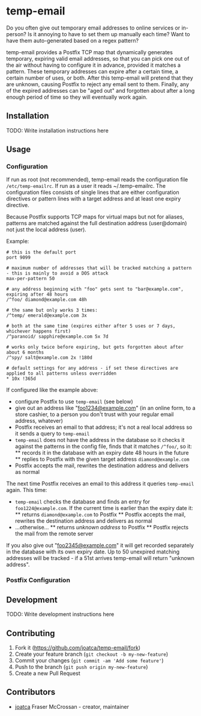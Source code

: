 # temp-email

Do you often give out temporary email addresses to online services or in-person? Is it annoying to have to set them up manually each time? Want to have them auto-generated based on a regex pattern?

temp-email provides a Postfix TCP map that dynamically generates temporary, expiring valid email addresses, so that you can pick one out of the air without having to configure it in advance, provided it matches a pattern. These temporary addresses can expire after a certain time, a certain number of uses, or both. After this temp-email will pretend that they are unknown, causing Postfix to reject any email sent to them. Finally, any of the expired addresses can be "aged out" and forgotten about after a long enough period of time so they will eventually work again.

## Installation

TODO: Write installation instructions here

## Usage

### Configuration

If run as root (not recommended), temp-email reads the configuration file `/etc/temp-emailrc`. If run as a user it reads ~/.temp-emailrc. The configuration files consists of single lines that are either configuration directives or pattern lines with a target address and at least one expiry directive.

Because Postfix supports TCP maps for virtual maps but not for aliases, patterns are matched against the full destination address (user@domain) not just the local address (user).

Example:

    # this is the default port
    port 9099
	
	# maximum number of addresses that will be tracked matching a pattern - this is mainly to avoid a DOS attack
	max-per-pattern 50
    
    # any address beginning with "foo" gets sent to "bar@example.com", expiring after 48 hours
    /^foo/ diamond@example.com 48h
    
    # the same but only works 3 times:
    /^temp/ emerald@example.com 3x
    
    # both at the same time (expires either after 5 uses or 7 days, whichever happens first)
    /^paranoid/ sapphire@example.com 5x 7d
    
    # works only twice before expiring, but gets forgotten about after about 6 months
    /^spy/ salt@example.com 2x !180d
    
    # default settings for any address - if set these directives are applied to all patterns unless overridden
    * 10x !365d

If configured like the example above:

* configure Postfix to use `temp-email` (see below)
* give out an address like "foo1234@example.com" (in an online form, to a store cashier, to a person you don't trust with your regular email address, whatever)
* Postfix receives an email to that address; it's not a real local address so it sends a query to `temp-email`
* `temp-email` does not have the address in the database so it checks it against the patterns in the config file, finds that it matches `/^foo/`, so it:
** records it in the database with an expiry date 48 hours in the future
** replies to Postfix with the given target address `diamond@example.com`
* Postfix accepts the mail, rewrites the destination address and delivers as normal

The next time Postfix receives an email to this address it queries `temp-email` again. This time:
* `temp-email` checks the database and finds an entry for `foo1224@example.com`. If the current time is earlier than the expiry date it:
** returns `diamond@example.com` to Postfix
** Postfix accepts the mail, rewrites the destination address and delivers as normal
* ...otherwise...
** returns _unknown address_ to Postfix
** Postfix rejects the mail from the remote server

If you also give out "foo2345@example.com" it will get recorded separately in the database with its own expiry date. Up to 50 unexpired matching addresses will be tracked - if a 51st arrives temp-email will return "unknown address".

### Postfix Configuration

## Development

TODO: Write development instructions here

## Contributing

1. Fork it (<https://github.com/joatca/temp-email/fork>)
2. Create your feature branch (`git checkout -b my-new-feature`)
3. Commit your changes (`git commit -am 'Add some feature'`)
4. Push to the branch (`git push origin my-new-feature`)
5. Create a new Pull Request

## Contributors

- [joatca](https://github.com/joatca) Fraser McCrossan - creator, maintainer
